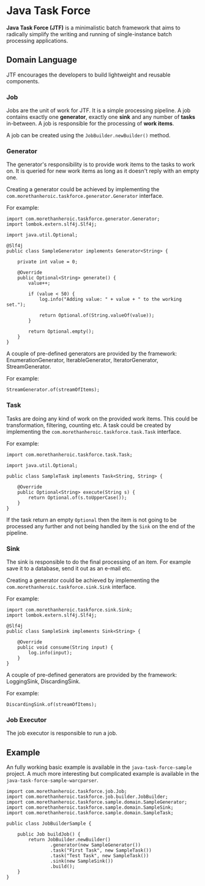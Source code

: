 # Java Task Force

**Java Task Force (JTF)** is a minimalistic batch framework that aims to radically simplify the writing and running of single-instance batch processing applications.

## Domain Language

JTF encourages the developers to build lightweight and reusable components.

### Job

Jobs are the unit of work for JTF. It is a simple processing pipeline. A job contains exactly one **generator**, exactly one **sink** and any number of **tasks** in-between. A job is responsible for the processing of **work items**.

A job can be created using the `JobBuilder.newBuilder()` method.

### Generator

The generator's responsibility is to provide work items to the tasks to work on. It is queried for new work items as long as it doesn't reply with an empty one.

Creating a generator could be achieved by implementing the `com.morethanheroic.taskforce.generator.Generator` interface.

For example:
```
import com.morethanheroic.taskforce.generator.Generator;
import lombok.extern.slf4j.Slf4j;

import java.util.Optional;

@Slf4j
public class SampleGenerator implements Generator<String> {

    private int value = 0;

    @Override
    public Optional<String> generate() {
        value++;

        if (value < 50) {
            log.info("Adding value: " + value + " to the working set.");

            return Optional.of(String.valueOf(value));
        }

        return Optional.empty();
    }
}
```

A couple of pre-defined generators are provided by the framework: EnumerationGenerator, IterableGenerator, IteratorGenerator, StreamGenerator.

For example:
```
StreamGenerator.of(streamOfItems);
```

### Task

Tasks are doing any kind of work on the provided work items. This could be transformation, filtering, counting etc. A task could be created by implementing the `com.morethanheroic.taskforce.task.Task` interface.

For example:
```
import com.morethanheroic.taskforce.task.Task;

import java.util.Optional;

public class SampleTask implements Task<String, String> {

    @Override
    public Optional<String> execute(String s) {
        return Optional.of(s.toUpperCase());
    }
}
```

If the task return an empty `Optional` then the item is not going to be processed any further and not being handled by the `Sink` on the end of the pipeline.

### Sink

The sink is responsible to do the final processing of an item. For example save it to a database, send it out as an e-mail etc.

Creating a generator could be achieved by implementing the `com.morethanheroic.taskforce.sink.Sink` interface.

For example:
```
import com.morethanheroic.taskforce.sink.Sink;
import lombok.extern.slf4j.Slf4j;

@Slf4j
public class SampleSink implements Sink<String> {

    @Override
    public void consume(String input) {
        log.info(input);
    }
}
```

A couple of pre-defined generators are provided by the framework: LoggingSink, DiscardingSink.

For example:
```
DiscardingSink.of(streamOfItems);
```

### Job Executor

The job executor is responsible to run a job.

## Example

An fully working basic example is available in the `java-task-force-sample` project. A much more interesting but complicated example is available in the `java-task-force-sample-warcparser`.

```
import com.morethanheroic.taskforce.job.Job;
import com.morethanheroic.taskforce.job.builder.JobBuilder;
import com.morethanheroic.taskforce.sample.domain.SampleGenerator;
import com.morethanheroic.taskforce.sample.domain.SampleSink;
import com.morethanheroic.taskforce.sample.domain.SampleTask;

public class JobBuilderSample {

    public Job buildJob() {
        return JobBuilder.newBuilder()
                .generator(new SampleGenerator())
                .task("First Task", new SampleTask())
                .task("Test Task", new SampleTask())
                .sink(new SampleSink())
                .build();
    }
}
```
